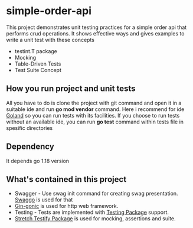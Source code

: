 # simple-order-api
This project demonstrates unit testing practices for a simple order api that performs crud operations. It shows effective ways and gives examples to write a unit test with these concepts
- testint.T package
- Mocking
- Table-Driven Tests
- Test Suite Concept

## How you run project and unit tests
All you have to do is clone the project with git command and open it in a suitable ide and run **go mod vendor** command.  Here i recommend for ide [Goland](https://www.jetbrains.com/go/) so you can run tests with its facilities. If you choose to run tests without an available ide, you can run **go test** command within tests file in spesific directories

## Dependency
It depends go 1.18 version 

## What's contained in this project
- Swagger - Use swag init command for creating swag presentation. [Swaggo](https://github.com/swaggo/swag) is used for that
- [Gin-gonic](https://github.com/gin-gonic/gin) is used for http web framework.
- Testing - Tests are implemented with [Testing Package](https://pkg.go.dev/testing) support.
- [Stretch Testify Package](https://github.com/stretchr/testify) is used for mocking, assertions and suite.
